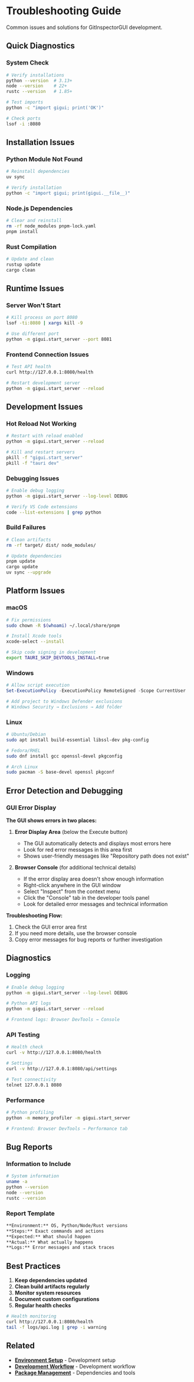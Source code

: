 # Troubleshooting Guide

Common issues and solutions for GitInspectorGUI development.

## Quick Diagnostics

### System Check

```bash
# Verify installations
python --version  # 3.13+
node --version    # 22+
rustc --version   # 1.85+

# Test imports
python -c "import gigui; print('OK')"

# Check ports
lsof -i :8080
```

## Installation Issues

### Python Module Not Found

```bash
# Reinstall dependencies
uv sync

# Verify installation
python -c "import gigui; print(gigui.__file__)"
```

### Node.js Dependencies

```bash
# Clear and reinstall
rm -rf node_modules pnpm-lock.yaml
pnpm install
```

### Rust Compilation

```bash
# Update and clean
rustup update
cargo clean
```

## Runtime Issues

### Server Won't Start

```bash
# Kill process on port 8080
lsof -ti:8080 | xargs kill -9

# Use different port
python -m gigui.start_server --port 8081
```

### Frontend Connection Issues

```bash
# Test API health
curl http://127.0.0.1:8080/health

# Restart development server
python -m gigui.start_server --reload
```

## Development Issues

### Hot Reload Not Working

```bash
# Restart with reload enabled
python -m gigui.start_server --reload

# Kill and restart servers
pkill -f "gigui.start_server"
pkill -f "tauri dev"
```

### Debugging Issues

```bash
# Enable debug logging
python -m gigui.start_server --log-level DEBUG

# Verify VS Code extensions
code --list-extensions | grep python
```

### Build Failures

```bash
# Clean artifacts
rm -rf target/ dist/ node_modules/

# Update dependencies
pnpm update
cargo update
uv sync --upgrade
```

## Platform Issues

### macOS

```bash
# Fix permissions
sudo chown -R $(whoami) ~/.local/share/pnpm

# Install Xcode tools
xcode-select --install

# Skip code signing in development
export TAURI_SKIP_DEVTOOLS_INSTALL=true
```

### Windows

```powershell
# Allow script execution
Set-ExecutionPolicy -ExecutionPolicy RemoteSigned -Scope CurrentUser

# Add project to Windows Defender exclusions
# Windows Security → Exclusions → Add folder
```

### Linux

```bash
# Ubuntu/Debian
sudo apt install build-essential libssl-dev pkg-config

# Fedora/RHEL
sudo dnf install gcc openssl-devel pkgconfig

# Arch Linux
sudo pacman -S base-devel openssl pkgconf
```

## Error Detection and Debugging

### GUI Error Display

**The GUI shows errors in two places:**

1. **Error Display Area** (below the Execute button)

    - The GUI automatically detects and displays most errors here
    - Look for red error messages in this area first
    - Shows user-friendly messages like "Repository path does not exist"

2. **Browser Console** (for additional technical details)
    - If the error display area doesn't show enough information
    - Right-click anywhere in the GUI window
    - Select "Inspect" from the context menu
    - Click the "Console" tab in the developer tools panel
    - Look for detailed error messages and technical information

**Troubleshooting Flow:**

1. Check the GUI error area first
2. If you need more details, use the browser console
3. Copy error messages for bug reports or further investigation

## Diagnostics

### Logging

```bash
# Enable debug logging
python -m gigui.start_server --log-level DEBUG

# Python API logs
python -m gigui.start_server --reload

# Frontend logs: Browser DevTools → Console
```

### API Testing

```bash
# Health check
curl -v http://127.0.0.1:8080/health

# Settings
curl -v http://127.0.0.1:8080/api/settings

# Test connectivity
telnet 127.0.0.1 8080
```

### Performance

```bash
# Python profiling
python -m memory_profiler -m gigui.start_server

# Frontend: Browser DevTools → Performance tab
```

## Bug Reports

### Information to Include

```bash
# System information
uname -a
python --version
node --version
rustc --version
```

### Report Template

```markdown
**Environment:** OS, Python/Node/Rust versions
**Steps:** Exact commands and actions
**Expected:** What should happen
**Actual:** What actually happens
**Logs:** Error messages and stack traces
```

## Best Practices

1. **Keep dependencies updated**
2. **Clean build artifacts regularly**
3. **Monitor system resources**
4. **Document custom configurations**
5. **Regular health checks**

```bash
# Health monitoring
curl http://127.0.0.1:8080/health
tail -f logs/api.log | grep -i warning
```

## Related

-   **[Environment Setup](environment-setup.md)** - Development setup
-   **[Development Workflow](development-workflow.md)** - Development workflow
-   **[Package Management](package-management.md)** - Dependencies and tools
